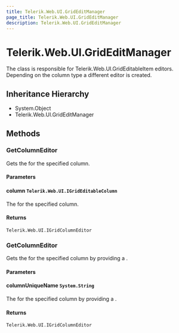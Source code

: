 ```yaml
---
title: Telerik.Web.UI.GridEditManager
page_title: Telerik.Web.UI.GridEditManager
description: Telerik.Web.UI.GridEditManager
---
```


# Telerik.Web.UI.GridEditManager

The class is responsible for Telerik.Web.UI.GridEditableItem editors.
            Depending on the column type a different editor is created.

## Inheritance Hierarchy

* System.Object
* Telerik.Web.UI.GridEditManager

## Methods

###  GetColumnEditor

Gets the  for the specified column.

#### Parameters

#### column `Telerik.Web.UI.IGridEditableColumn`

The  for the specified column.

#### Returns

`Telerik.Web.UI.IGridColumnEditor` 

###  GetColumnEditor

Gets the  for the specified column by providing a .

#### Parameters

#### columnUniqueName `System.String`

The  for the specified column by providing a .

#### Returns

`Telerik.Web.UI.IGridColumnEditor` 

